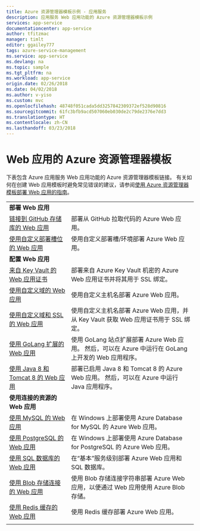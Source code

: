 ```yaml
---
title: Azure 资源管理器模板示例 - 应用服务
description: 应用服务 Web 应用功能的 Azure 资源管理器模板示例
services: app-service
documentationcenter: app-service
author: tfitzmac
manager: timlt
editor: ggailey777
tags: azure-service-management
ms.service: app-service
ms.devlang: na
ms.topic: sample
ms.tgt_pltfrm: na
ms.workload: app-service
origin.date: 02/26/2018
ms.date: 04/02/2018
ms.author: v-yiso
ms.custom: mvc
ms.openlocfilehash: 48748f051cada5dd3257842309372ef528d90816
ms.sourcegitcommit: 61fc3bfb9acd507060eb030de2c79de2376e7dd3
ms.translationtype: HT
ms.contentlocale: zh-CN
ms.lasthandoff: 03/23/2018
---
```

# <a name="azure-resource-manager-templates-for-web-apps"></a>Web 应用的 Azure 资源管理器模板

下表包含 Azure 应用服务 Web 应用功能的 Azure 资源管理器模板链接。 有关如何在创建 Web 应用模板时避免常见错误的建议，请参阅[使用 Azure 资源管理器模板部署 Web 应用的指南](web-sites-rm-template-guidance.md)。

| | |
|-|-|
|**部署 Web 应用**||
| [链接到 GitHub 存储库的 Web 应用](https://github.com/Azure/azure-quickstart-templates/tree/master/201-web-app-github-deploy)| 部署从 GitHub 拉取代码的 Azure Web 应用。 |
| [使用自定义部署槽位的 Web 应用](https://github.com/Azure/azure-quickstart-templates/tree/master/101-webapp-custom-deployment-slots)| 使用自定义部署槽/环境部署 Azure Web 应用。 |
|**配置 Web 应用**||
| [来自 Key Vault 的 Web 应用证书](https://github.com/Azure/azure-quickstart-templates/tree/master/201-web-app-certificate-from-key-vault)| 部署来自 Azure Key Vault 机密的 Azure Web 应用证书并将其用于 SSL 绑定。 |
| [使用自定义域的 Web 应用](https://github.com/Azure/azure-quickstart-templates/tree/master/201-web-app-custom-domain)| 使用自定义主机名部署 Azure Web 应用。 |
| [使用自定义域和 SSL 的 Web 应用](https://github.com/Azure/azure-quickstart-templates/tree/master/201-web-app-custom-domain-and-ssl)| 使用自定义主机名部署 Azure Web 应用，并从 Key Vault 获取 Web 应用证书用于 SSL 绑定。 |
| [使用 GoLang 扩展的 Web 应用](https://github.com/Azure/azure-quickstart-templates/tree/master/101-webapp-with-golang)| 使用 GoLang 站点扩展部署 Azure Web 应用。 然后，可以在 Azure 中运行在 GoLang 上开发的 Web 应用程序。 |
| [使用 Java 8 和 Tomcat 8 的 Web 应用](https://github.com/Azure/azure-quickstart-templates/tree/master/201-web-app-java-tomcat)| 部署已启用 Java 8 和 Tomcat 8 的 Azure Web 应用。 然后，可以在 Azure 中运行 Java 应用程序。 |
|**使用连接的资源的 Web 应用**||
| [使用 MySQL 的 Web 应用](https://github.com/Azure/azure-quickstart-templates/tree/master/101-webapp-managed-mysql)| 在 Windows 上部署使用 Azure Database for MySQL 的 Azure Web 应用。 |
| [使用 PostgreSQL 的 Web 应用](https://github.com/Azure/azure-quickstart-templates/tree/master/101-webapp-managed-postgresql)| 在 Windows 上部署使用 Azure Database for PostgreSQL 的 Azure Web 应用。 |
| [使用 SQL 数据库的 Web 应用](https://github.com/Azure/azure-quickstart-templates/tree/master/201-web-app-sql-database)| 在“基本”服务级别部署 Azure Web 应用和 SQL 数据库。 |
| [使用 Blob 存储连接的 Web 应用](https://github.com/Azure/azure-quickstart-templates/tree/master/201-web-app-blob-connection)| 使用 Blob 存储连接字符串部署 Azure Web 应用，以便通过 Web 应用使用 Azure Blob 存储。 |
| [使用 Redis 缓存的 Web 应用](https://github.com/Azure/azure-quickstart-templates/tree/master/201-web-app-with-redis-cache)| 使用 Redis 缓存部署 Azure Web 应用。 |
| | |
